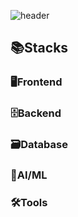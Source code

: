<!--
**jwndnjs1104/jwndnjs1104** is a ✨ _special_ ✨ repository because its `README.md` (this file) appears on your GitHub profile.

Here are some ideas to get you started:

- 🔭 I’m currently working on ...
- 🌱 I’m currently learning ...
- 👯 I’m looking to collaborate on ...
- 🤔 I’m looking for help with ...
- 💬 Ask me about ...
- 📫 How to reach me: ...
- 😄 Pronouns: ...
- ⚡ Fun fact: ...
-->
<!-- Header -->
![header](https://capsule-render.vercel.app/api?type=waving&color=auto&height=200&section=header&text=Juwon's%20GitHub&fontSize=50&animation=twinkling)

## 📚Stacks
### 🖥️Frontend
<p align="center"></p>

### 🗄️Backend
<p align="center"></p>

### 🗃️Database
<p align="center"></p>

### 🤖AI/ML
<p align="center"></p>

### 🛠️Tools
<p align="center"></p>

